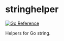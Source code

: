 # stringhelper
[![Go Reference](https://pkg.go.dev/badge/github.com/solsw/stringhelper.svg)](https://pkg.go.dev/github.com/solsw/stringhelper)

Helpers for Go string.
